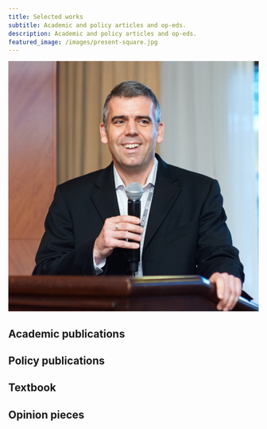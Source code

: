 ```yaml
---
title: Selected works
subtitle: Academic and policy articles and op-eds.
description: Academic and policy articles and op-eds.
featured_image: /images/present-square.jpg
---
```


![](/images/present-square.jpg)

## Academic publications

## Policy publications

## Textbook

## Opinion pieces

